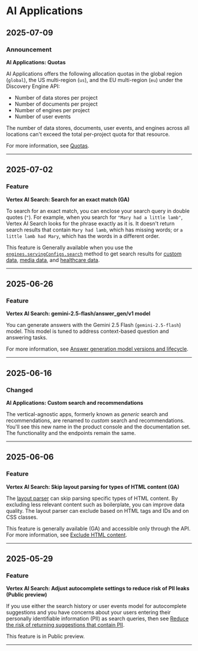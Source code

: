 # AI Applications

## 2025-07-09

### Announcement

**AI Applications: Quotas**

AI Applications offers the following allocation quotas in the global region (`global`), the US multi-region (`us`), and the EU multi-region (`eu`) under the Discovery Engine API:

* Number of data stores per project
* Number of documents per project
* Number of engines per project
* Number of user events

The number of data stores, documents, user events, and engines across all locations can't exceed the total per-project quota for that resource.

For more information, see [Quotas](https://cloud.google.com/generative-ai-app-builder/quotas).

---
## 2025-07-02

### Feature

**Vertex AI Search: Search for an exact match (GA)**

To search for an exact match, you can enclose your search query in double quotes (`"`). For example, when you search for `"Mary had a little lamb"`, Vertex AI Search looks for the phrase exactly as it is. It doesn't return search results that contain `Mary had lamb`, which has missing words; or `a little lamb had Mary`, which has the words in a different order.

This feature is Generally available when you use the [`engines.servingConfigs.search`](https://cloud.google.com/generative-ai-app-builder/docs/reference/rest/v1/projects.locations.collections.engines.servingConfigs/search) method to get search results for [custom data](https://cloud.google.com/generative-ai-app-builder/docs/preview-search-results), [media data](https://cloud.google.com/generative-ai-app-builder/docs/get-media-search-results), and [healthcare data](https://cloud.google.com/generative-ai-app-builder/docs/search-hc-data).

---
## 2025-06-26

### Feature

**Vertex AI Search: gemini-2.5-flash/answer\_gen/v1 model**

You can generate answers with the Gemini 2.5 Flash (`gemini-2.5-flash`) model. This model is tuned to address context-based question and answering tasks.

For more information, see [Answer generation model versions and lifecycle](https://cloud.google.com/generative-ai-app-builder/docs/answer-generation-models).

---
## 2025-06-16

### Changed

**AI Applications: Custom search and recommendations**

The vertical-agnostic apps, formerly known as *generic* search and recommendations, are renamed to *custom* search and recommendations. You'll see this new name in the product console and the documentation set. The functionality and the endpoints remain the same.

---
## 2025-06-06

### Feature

**Vertex AI Search: Skip layout parsing for types of HTML content (GA)**

The [layout parser](https://cloud.google.com/generative-ai-app-builder/docs/parse-chunk-documents#layout-parsing) can skip parsing specific types of HTML content. By excluding less relevant content such as boilerplate, you can improve data quality. The layout parser can exclude based on HTML tags and IDs and on CSS classes.

This feature is generally available (GA) and accessible only through the API. For more information, see [Exclude HTML content](https://cloud.google.com/generative-ai-app-builder/docs/parse-chunk-documents#exclude-html-content).

---
## 2025-05-29

### Feature

**Vertex AI Search: Adjust autocomplete settings to reduce risk of PII leaks (Public preview)**

If you use either the search history or user events model for autocomplete suggestions and you have concerns about your users entering their personally identifiable information (PII) as search queries, then see [Reduce the risk of returning suggestions that contain PII](https://cloud.google.com/generative-ai-app-builder/docs/configure-autocomplete#update-thresholds).

This feature is in Public preview.

---
